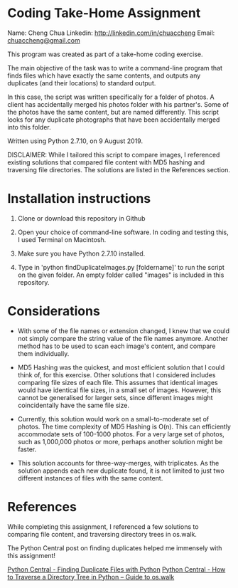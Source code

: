 
# Coding Take-Home Assignment

Name: Cheng Chua
Linkedin: http://linkedin.com/in/chuaccheng
Email: chuaccheng@gmail.com

This program was created as part of a take-home coding exercise.

The main objective of the task was to write a command-line program that finds files which have exactly the same contents, and outputs any duplicates (and their locations) to standard output.

In this case, the script was written specifically for a folder of photos. A client has accidentally merged his photos folder with his partner's. Some of the photos have the same content, but are named differently.  This script looks for any duplicate photographs that have been accidentally merged into this folder. 


Written using Python 2.7.10, on 9 August 2019.

DISCLAIMER: 
While I tailored this script to compare images, I referenced existing solutions that compared file content with MD5 hashing and traversing file directories. The solutions are listed in the References section.


# Installation instructions

 1. Clone or download this repository in Github

 2. Open your choice of command-line software. In coding and testing this, I used Terminal on Macintosh.

 3. Make sure you have Python 2.7.10 installed.

 4. Type in 'python findDuplicateImages.py [foldername]' to run the script on the given folder. An empty folder called "images" is included in this repository.

# Considerations

- With some of the file names or extension changed, I knew that we could not simply compare the string value of the file names anymore. Another method has to be used to scan each image's content, and compare them individually.

- MD5 Hashing was the quickest, and most efficient solution that I could think of, for this exercise. Other solutions that I considered includes comparing file sizes of each file. This assumes that identical images would have identical file sizes, in a small set of images. However, this cannot be generalised for larger sets, since different images might coincidentally have the same file size.

- Currently, this solution would work on a small-to-moderate set of photos. The time complexity of MD5 Hashing is O(n). This can efficiently accommodate sets of 100-1000 photos. For a very large set of photos, such as 1,000,000 photos or more, perhaps another solution might be faster.

- This solution accounts for three-way-merges, with triplicates. As the solution appends each new duplicate found, it is not limited to just two different instances of files with the same content.


# References

While completing this assignment, I referenced a few solutions to comparing file content, and traversing directory trees in os.walk. 

The Python Central post on finding duplicates helped me immensely with this assignment!

[Python Central - Finding Duplicate Files with Python](https://www.pythoncentral.io/finding-duplicate-files-with-python/)
[Python Central - How to Traverse a Directory Tree in Python – Guide to os.walk](https://www.pythoncentral.io/how-to-traverse-a-directory-tree-in-python-guide-to-os-walk/)